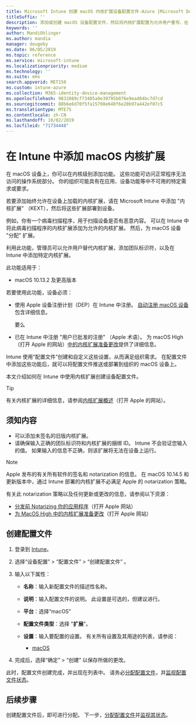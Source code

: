 ```yaml
---
title: Microsoft Intune 创建 macOS 内核扩展设备配置文件-Azure |Microsoft Docs
titleSuffix: ''
description: 添加或创建 macOS 设备配置文件，然后将内核扩展配置为允许用户重写、在 Microsoft Intune 中添加团队标识符，以及捆绑包和团队标识符。
keywords: ''
author: MandiOhlinger
ms.author: mandia
manager: dougeby
ms.date: 06/05/2019
ms.topic: reference
ms.service: microsoft-intune
ms.localizationpriority: medium
ms.technology: ''
ms.suite: ems
search.appverid: MET150
ms.custom: intune-azure
ms.collection: M365-identity-device-management
ms.openlocfilehash: 9832089cf73405a9e39795b076e9ead84bc7d7cd
ms.sourcegitcommit: 88b6e6d70f5fa15708e640f6e20b97a442ef07c5
ms.translationtype: MTE75
ms.contentlocale: zh-CN
ms.lasthandoff: 10/02/2019
ms.locfileid: "71734448"
---
```

# <a name="add-macos-kernel-extensions-in-intune"></a>在 Intune 中添加 macOS 内核扩展

在 macOS 设备上，你可以在内核级别添加功能。 这些功能可访问正常程序无法访问的操作系统部分。 你的组织可能具有在应用、设备功能等中不可用的特定需求或要求。 

若要添加始终允许在设备上加载的内核扩展，请在 Microsoft Intune 中添加 "内核扩展" （KEXT），然后将这些扩展部署到设备。

例如，你有一个病毒扫描程序，用于扫描设备是否有恶意内容。 可以在 Intune 中将此病毒扫描程序的内核扩展添加为允许的内核扩展。 然后，为 macOS 设备 "分配" 扩展。

利用此功能，管理员可以允许用户替代内核扩展，添加团队标识符，以及在 Intune 中添加特定内核扩展。

此功能适用于：

- macOS 10.13.2 及更高版本

若要使用此功能，设备必须：

- 使用 Apple 设备注册计划（DEP）在 Intune 中注册。 [自动注册 macOS 设备](../enrollment/device-enrollment-program-enroll-macos.md)包含详细信息。

  要么

- 已在 Intune 中注册 "用户已批准的注册" （Apple 术语）。 为 macOS High （打开 Apple 的网站）[中的内核扩展准备更改](https://support.apple.com/en-us/HT208019)提供了详细信息。

Intune 使用“配置文件”创建和自定义这些设置，从而满足组织需求。 在配置文件中添加这些功能后，就可以将配置文件推送或部署到组织的 macOS 设备上。

本文介绍如何在 Intune 中使用内核扩展创建设备配置文件。

> [!TIP]
> 有关内核扩展的详细信息，请参阅[内核扩展概述](https://developer.apple.com/library/archive/documentation/Darwin/Conceptual/KernelProgramming/Extend/Extend.html)（打开 Apple 的网站）。

## <a name="what-you-need-to-know"></a>须知内容

- 可以添加未签名的旧版内核扩展。
- 请确保输入正确的团队标识符和内核扩展的捆绑 ID。 Intune 不会验证您输入的值。 如果输入的信息不正确，则该扩展将无法在设备上运行。

> [!NOTE]
> Apple 发布的有关所有软件的签名和 notarization 的信息。 在 macOS 10.14.5 和更新版本中，通过 Intune 部署的内核扩展不必满足 Apple 的 notarization 策略。
>
> 有关此 notarization 策略以及任何更新或更改的信息，请参阅以下资源：
>
> - [分发前 Notarizing 你的应用程序](https://developer.apple.com/documentation/security/notarizing_your_app_before_distribution)（打开 Apple 网站） 
> - [为 MacOS High 中的内核扩展准备更改](https://support.apple.com/en-us/HT208019)（打开 Apple 网站）

## <a name="create-the-profile"></a>创建配置文件

1. 登录到 [Intune](https://go.microsoft.com/fwlink/?linkid=2090973)。
2. 选择“设备配置” > “配置文件” > “创建配置文件”    。
3. 输入以下属性：

    - **名称**：输入新配置文件的描述性名称。
    - **说明**：输入配置文件的说明。 此设置是可选的，但建议进行。
    - **平台**：选择“macOS” 
    - **配置文件类型**：选择 "**扩展**"。
    - **设置**：输入要配置的设置。 有关所有设置及其用途的列表，请参阅：

        - [macOS](kernel-extensions-settings-macos.md)

4. 完成后，选择“确定”   > “创建”  以保存所做的更改。

此时，配置文件创建完成，并出现在列表中。 请务必[分配配置文件](../device-profile-assign.md)，并[监视配置文件状态](../device-profile-monitor.md)。

## <a name="next-steps"></a>后续步骤

创建配置文件后，即可进行分配。 下一步，[分配配置文件](../device-profile-assign.md)并[监视其状态](../device-profile-monitor.md)。
